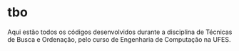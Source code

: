 # tbo
Aqui estão todos os códigos desenvolvidos durante a disciplina de Técnicas de Busca e Ordenação, pelo curso de Engenharia de Computação na UFES.
